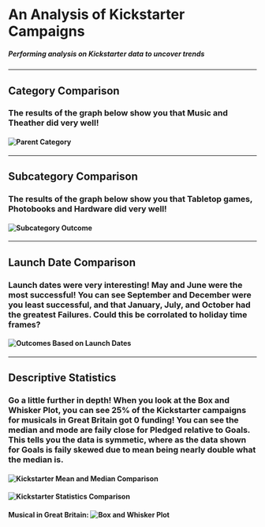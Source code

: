 # An Analysis of Kickstarter Campaigns
##### Performing analysis on Kickstarter data to uncover trends
---
## Category Comparison
### The results of the graph below show you that Music and Theather did very well!
#### ![Parent Category](C:/users/raine/OneDrive/Desktop_Between_Computers/Education/Vanderbilt_University/Week_1/Graphics/Parent_Category_Outcomes.png)
---
## Subcategory Comparison
### The results of the graph below show you that Tabletop games, Photobooks and Hardware did very well!
#### ![Subcategory Outcome](C:/users/raine/OneDrive/Desktop_Between_Computers/Education/Vanderbilt_University/Week_1/Graphics/SubCategory_Outcomes.png)
---
## Launch Date Comparison
### Launch dates were very interesting! May and June were the most successful! You can see September and December were you least successful, and that January, July, and October had the greatest Failures. Could this be corrolated to holiday time frames?
#### ![Outcomes Based on Launch Dates](C:/users/raine/OneDrive/Desktop_Between_Computers/Education/Vanderbilt_University/Week_1/Graphics/Outcomes_Based_on_Launch_Date.png)
---
## Descriptive Statistics
### Go a little further in depth! When you look at the Box and Whisker Plot, you can see 25% of the Kickstarter campaigns for musicals in Great Britain got 0 funding! You can see the median and mode are faily close for Pledged relative to Goals. This tells you the data is symmetic, where as the data shown for Goals is faily skewed due to mean being nearly double what the median is.
#### ![Kickstarter Mean and Median Comparison](C:/users/raine/OneDrive/Desktop_Between_Computers/Education/Vanderbilt_University/Week_1/Graphics/Kickstarter_Mean_and_Median_Comparison.png)
#### ![Kickstarter Statistics Comparison](C:/users/raine/OneDrive/Desktop_Between_Computers/Education/Vanderbilt_University/Week_1/Graphics/Kickstarter_Statistics_Comparison.png)
#### Musical in Great Britain: ![Box and Whisker Plot](C:/users/raine/OneDrive/Desktop_Between_Computers/Education/Vanderbilt_University/Week_1/Graphics/Box_and_Whisker_Plot.png)
